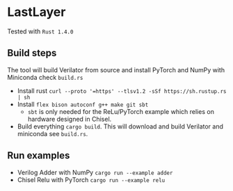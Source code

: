 # LastLayer

Tested with `Rust 1.4.0`

## Build steps

The tool will build Verilator from source and install PyTorch and NumPy with Miniconda check `build.rs`

* Install rust `curl --proto '=https' --tlsv1.2 -sSf https://sh.rustup.rs | sh`
* Install `flex bison autoconf g++ make git sbt`
    * `sbt` is only needed for the ReLu/PyTorch example which relies on hardware designed in Chisel.
* Build everything `cargo build`. This will download and build Verilator and miniconda see `build.rs`.

## Run examples

* Verilog Adder with NumPy `cargo run --example adder`
* Chisel Relu with PyTorch `cargo run --example relu`